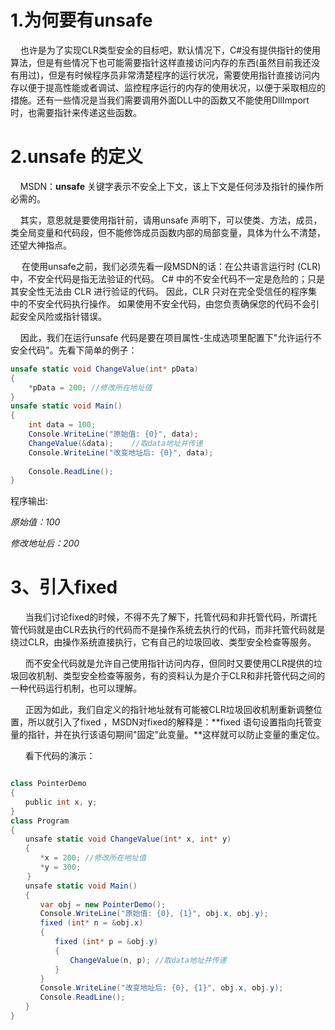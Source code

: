 # 1.为何要有unsafe

    也许是为了实现CLR类型安全的目标吧，默认情况下，C#没有提供指针的使用算法，但是有些情况下也可能需要指针这样直接访问内存的东西(虽然目前我还没有用过)，但是有时候程序员非常清楚程序的运行状况，需要使用指针直接访问内存以便于提高性能或者调试、监控程序运行的内存的使用状况，以便于采取相应的措施。还有一些情况是当我们需要调用外面DLL中的函数又不能使用DllImport 时，也需要指针来传递这些函数。

# 2.unsafe 的定义

    MSDN：**unsafe** 关键字表示不安全上下文，该上下文是任何涉及指针的操作所必需的。

    其实，意思就是要使用指针前，请用unsafe 声明下，可以使类、方法，成员，类全局变量和代码段，但不能修饰成员函数内部的局部变量，具体为什么不清楚，还望大神指点。

　 在使用unsafe之前，我们必须先看一段MSDN的话：在公共语言运行时 (CLR) 中，不安全代码是指无法验证的代码。 C# 中的不安全代码不一定是危险的；只是其安全性无法由 CLR 进行验证的代码。 因此，CLR 只对在完全受信任的程序集中的不安全代码执行操作。 如果使用不安全代码，由您负责确保您的代码不会引起安全风险或指针错误。

    因此，我们在运行unsafe 代码是要在项目属性-生成选项里配置下"允许运行不安全代码"。先看下简单的例子：
```c#
unsafe static void ChangeValue(int* pData)  
{  
    *pData = 200; //修改所在地址值  
}  
unsafe static void Main()  
{  
    int data = 100;  
    Console.WriteLine("原始值: {0}", data);  
    ChangeValue(&data);    //取data地址并传递  
    Console.WriteLine("改变地址后: {0}", data);  
  
    Console.ReadLine();  
}  
```

程序输出:

_原始值：100_

_修改地址后：200_

# 3、引入fixed

      当我们讨论fixed的时候，不得不先了解下，托管代码和非托管代码，所谓托管代码就是由CLR去执行的代码而不是操作系统去执行的代码，而非托管代码就是绕过CLR，由操作系统直接执行，它有自己的垃圾回收、类型安全检查等服务。

      而不安全代码就是允许自己使用指针访问内存，但同时又要使用CLR提供的垃圾回收机制、类型安全检查等服务，有的资料认为是介于CLR和非托管代码之间的一种代码运行机制，也可以理解。

      正因为如此，我们自定义的指针地址就有可能被CLR垃圾回收机制重新调整位置，所以就引入了fixed ，MSDN对fixed的解释是：**fixed 语句设置指向托管变量的指针，并在执行该语句期间"固定"此变量。**这样就可以防止变量的重定位。

      看下代码的演示：
      
```c#

class PointerDemo  
{  
　　public int x, y;  
}  
class Program  
{  
　　unsafe static void ChangeValue(int* x, int* y)  
　　{  
　　　　*x = 200; //修改所在地址值  
　　　　*y = 300;  
　  }  
　　unsafe static void Main()  
　　{  
　　　　var obj = new PointerDemo();  
　　　　Console.WriteLine("原始值: {0}, {1}", obj.x, obj.y);    
　　　　fixed (int* n = &obj.x)  
　　　　{  
　　　　　　fixed (int* p = &obj.y)  
　　　　　　{  
　　　　　　　　ChangeValue(n, p); //取data地址并传递  
　　　　　　}  
　　　　}  
　　　　Console.WriteLine("改变地址后: {0}, {1}", obj.x, obj.y);   
　　　　Console.ReadLine();   
　　}  
}
```

